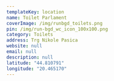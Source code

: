 ```yaml
---
templateKey: location
name: Toilet Parlament
coverImage: /img/runbgd_toilets.png
pin: /img/run-bgd_wc_icon_100x100.png
category: Toilets
address: Trg Nikole Pasica
website: null
email: null
description: null
latitude: "44.810791"
longitude: "20.465170"
---
```


